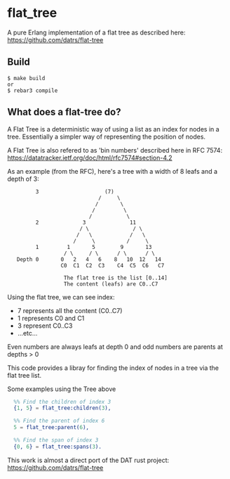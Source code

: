 # flat_tree
A pure Erlang implementation of a flat tree as described here: https://github.com/datrs/flat-tree

## Build
    $ make build
    or 
    $ rebar3 compile

## What does a flat-tree do?
A Flat Tree is a deterministic way of using a list as an index
for nodes in a tree. Essentially a simpler way of representing the
position of nodes.

A Flat Tree is also refered to as 'bin numbers' described here
in RFC 7574: https://datatracker.ietf.org/doc/html/rfc7574#section-4.2

As an example (from the RFC), here's a tree with a width of 8 leafs
and a depth of 3:

```text
         3                     (7)
                             /     \
                            /       \
                           /         \
                          /           \
         2              3              11
                       / \              / \
                      /   \            /   \
                     /     \          /     \
         1         1       5        9       13
                  / \     / \      / \      / \
   Depth 0       0   2   4   6    8   10  12   14
                 C0  C1  C2  C3    C4  C5  C6   C7

                  The flat tree is the list [0..14]
                  The content (leafs) are C0..C7
```

Using the flat tree, we can see index:
- 7 represents all the content (C0..C7)
- 1 represents C0 and C1
- 3 represent C0..C3
- ...etc...

Even numbers are always leafs at depth 0  and odd numbers are parents at depths > 0

This code provides a libray for finding the index of nodes in a tree via the flat tree list.

Some examples using the Tree above

```erlang
  %% Find the children of index 3
  {1, 5} = flat_tree:children(3),

  %% Find the parent of index 6
  5 = flat_tree:parent(6),

  %% Find the span of index 3
  {0, 6} = flat_tree:spans(3).
```
This work is almost a direct port of the DAT rust project: https://github.com/datrs/flat-tree



